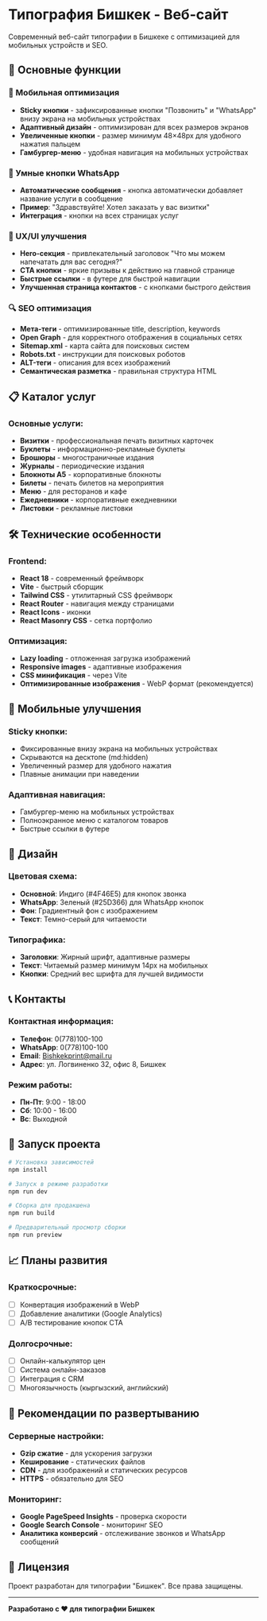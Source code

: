 # Типография Бишкек - Веб-сайт

Современный веб-сайт типографии в Бишкеке с оптимизацией для мобильных устройств и SEO.

## 🚀 Основные функции

### 📱 Мобильная оптимизация
- **Sticky кнопки** - зафиксированные кнопки "Позвонить" и "WhatsApp" внизу экрана на мобильных устройствах
- **Адаптивный дизайн** - оптимизирован для всех размеров экранов
- **Увеличенные кнопки** - размер минимум 48×48px для удобного нажатия пальцем
- **Гамбургер-меню** - удобная навигация на мобильных устройствах

### 💬 Умные кнопки WhatsApp
- **Автоматические сообщения** - кнопка автоматически добавляет название услуги в сообщение
- **Пример**: "Здравствуйте! Хотел заказать у вас визитки"
- **Интеграция** - кнопки на всех страницах услуг

### 🎯 UX/UI улучшения
- **Hero-секция** - привлекательный заголовок "Что мы можем напечатать для вас сегодня?"
- **CTA кнопки** - яркие призывы к действию на главной странице
- **Быстрые ссылки** - в футере для быстрой навигации
- **Улучшенная страница контактов** - с кнопками быстрого действия

### 🔍 SEO оптимизация
- **Мета-теги** - оптимизированные title, description, keywords
- **Open Graph** - для корректного отображения в социальных сетях
- **Sitemap.xml** - карта сайта для поисковых систем
- **Robots.txt** - инструкции для поисковых роботов
- **ALT-теги** - описания для всех изображений
- **Семантическая разметка** - правильная структура HTML

## 📋 Каталог услуг

### Основные услуги:
- **Визитки** - профессиональная печать визитных карточек
- **Буклеты** - информационно-рекламные буклеты
- **Брошюры** - многостраничные издания
- **Журналы** - периодические издания
- **Блокноты А5** - корпоративные блокноты
- **Билеты** - печать билетов на мероприятия
- **Меню** - для ресторанов и кафе
- **Ежедневники** - корпоративные ежедневники
- **Листовки** - рекламные листовки

## 🛠 Технические особенности

### Frontend:
- **React 18** - современный фреймворк
- **Vite** - быстрый сборщик
- **Tailwind CSS** - утилитарный CSS фреймворк
- **React Router** - навигация между страницами
- **React Icons** - иконки
- **React Masonry CSS** - сетка портфолио

### Оптимизация:
- **Lazy loading** - отложенная загрузка изображений
- **Responsive images** - адаптивные изображения
- **CSS минификация** - через Vite
- **Оптимизированные изображения** - WebP формат (рекомендуется)

## 📱 Мобильные улучшения

### Sticky кнопки:
- Фиксированные внизу экрана на мобильных устройствах
- Скрываются на десктопе (md:hidden)
- Увеличенный размер для удобного нажатия
- Плавные анимации при наведении

### Адаптивная навигация:
- Гамбургер-меню на мобильных устройствах
- Полноэкранное меню с каталогом товаров
- Быстрые ссылки в футере

## 🎨 Дизайн

### Цветовая схема:
- **Основной**: Индиго (#4F46E5) для кнопок звонка
- **WhatsApp**: Зеленый (#25D366) для WhatsApp кнопок
- **Фон**: Градиентный фон с изображением
- **Текст**: Темно-серый для читаемости

### Типографика:
- **Заголовки**: Жирный шрифт, адаптивные размеры
- **Текст**: Читаемый размер минимум 14px на мобильных
- **Кнопки**: Средний вес шрифта для лучшей видимости

## 📞 Контакты

### Контактная информация:
- **Телефон**: 0(778)100-100
- **WhatsApp**: 0(778)100-100
- **Email**: Bishkekprint@mail.ru
- **Адрес**: ул. Логвиненко 32, офис 8, Бишкек

### Режим работы:
- **Пн-Пт**: 9:00 - 18:00
- **Сб**: 10:00 - 16:00
- **Вс**: Выходной

## 🚀 Запуск проекта

```bash
# Установка зависимостей
npm install

# Запуск в режиме разработки
npm run dev

# Сборка для продакшена
npm run build

# Предварительный просмотр сборки
npm run preview
```

## 📈 Планы развития

### Краткосрочные:
- [ ] Конвертация изображений в WebP
- [ ] Добавление аналитики (Google Analytics)
- [ ] A/B тестирование кнопок CTA

### Долгосрочные:
- [ ] Онлайн-калькулятор цен
- [ ] Система онлайн-заказов
- [ ] Интеграция с CRM
- [ ] Многоязычность (кыргызский, английский)

## 🔧 Рекомендации по развертыванию

### Серверные настройки:
- **Gzip сжатие** - для ускорения загрузки
- **Кеширование** - статических файлов
- **CDN** - для изображений и статических ресурсов
- **HTTPS** - обязательно для SEO

### Мониторинг:
- **Google PageSpeed Insights** - проверка скорости
- **Google Search Console** - мониторинг SEO
- **Аналитика конверсий** - отслеживание звонков и WhatsApp сообщений

## 📄 Лицензия

Проект разработан для типографии "Бишкек". Все права защищены.

---

**Разработано с ❤️ для типографии Бишкек**
